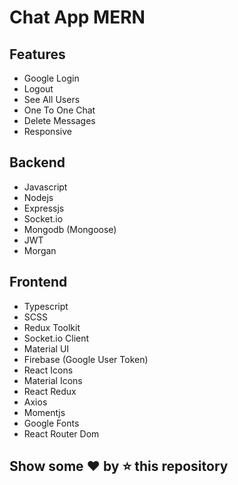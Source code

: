 # Chat App MERN

## Features

- Google Login
- Logout
- See All Users
- One To One Chat
- Delete Messages
- Responsive

## Backend

- Javascript
- Nodejs
- Expressjs
- Socket.io
- Mongodb (Mongoose)
- JWT
- Morgan

## Frontend

- Typescript
- SCSS
- Redux Toolkit
- Socket.io Client
- Material UI
- Firebase (Google User Token)
- React Icons
- Material Icons
- React Redux
- Axios
- Momentjs
- Google Fonts
- React Router Dom

## Show some ❤️ by ⭐ this repository